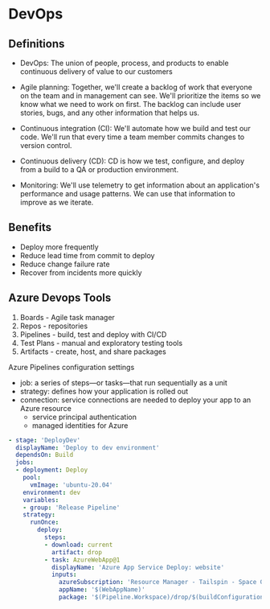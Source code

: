 # DevOps

## Definitions
- DevOps: The union of people, process, and products to enable continuous delivery of value to our customers

- Agile planning: Together, we'll create a backlog of work that everyone on the team and in management can see. We'll prioritize the items so we know what we need to work on first. The backlog can include user stories, bugs, and any other information that helps us.

- Continuous integration (CI): We'll automate how we build and test our code. We'll run that every time a team member commits changes to version control.

- Continuous delivery (CD): CD is how we test, configure, and deploy from a build to a QA or production environment.

- Monitoring: We'll use telemetry to get information about an application's performance and usage patterns. We can use that information to improve as we iterate.

## Benefits
- Deploy more frequently
- Reduce lead time from commit to deploy
- Reduce change failure rate
- Recover from incidents more quickly

## Azure Devops Tools
1. Boards - Agile task manager
2. Repos - repositories
3. Pipelines - build, test and deploy with CI/CD
4. Test Plans - manual and exploratory testing tools
5. Artifacts - create, host, and share packages

Azure Pipelines configuration settings
- job: a series of steps—or tasks—that run sequentially as a unit
- strategy: defines how your application is rolled out
- connection: service connections are needed to deploy your app to an Azure resource
    - service principal authentication
    - managed identities for Azure
``` yml
- stage: 'DeployDev'
  displayName: 'Deploy to dev environment'
  dependsOn: Build
  jobs:
  - deployment: Deploy
    pool:
      vmImage: 'ubuntu-20.04'
    environment: dev
    variables:
    - group: 'Release Pipeline'
    strategy:
      runOnce:
        deploy:
          steps:
          - download: current
            artifact: drop
          - task: AzureWebApp@1
            displayName: 'Azure App Service Deploy: website'
            inputs:
              azureSubscription: 'Resource Manager - Tailspin - Space Game'
              appName: '$(WebAppName)'
              package: '$(Pipeline.Workspace)/drop/$(buildConfiguration)/*.zip'

```
